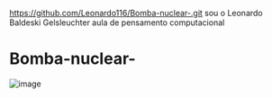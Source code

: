 https://github.com/Leonardo116/Bomba-nuclear-.git 
sou o Leonardo Baldeski Gelsleuchter 
aula de pensamento computacional 
# Bomba-nuclear-

![image](https://github.com/user-attachments/assets/bca2a849-cbef-4ce6-92ca-03e9379dd0b1)
